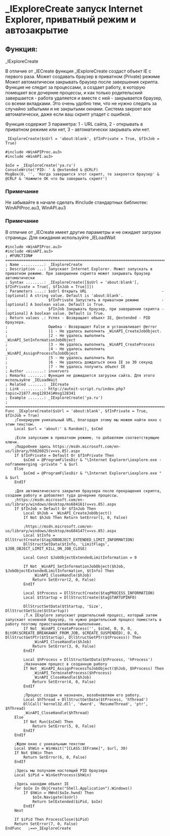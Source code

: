 # _IExploreCreate запуск Internet Explorer, приватный режим и автозакрытие

## Функция: 

_IExploreCreate

В отличие от _IECreate функция _IExploreCreate создаст объект IE с первого раза.
Может создавать браузер в приватном (Private) режиме
Может автоматически закрывать браузер после завершения скрипта.
Функция не следит за процессами, а создает работу, в которую помещает все дочерние процессы, и как только родительский завершается - работа удаляется и вместе с ней - закрывается браузер, со всеми вкладками. 
Это очень удобно тем, что не нужно следить за случайно забытыми и не закрытыми окнами. Система закроет все автоматически, даже если ваш скрипт упадет с ошибкой.

Функция содержит 3 параметра: 1 - URL сайта, 2 - открывать в приватном режиме или нет, 3 - автоматически закрывать или нет.

```
_IExploreCreate($sUrl = 'about:blank', $fInPrivate = True, $fInJob = True)
```

```
#include <WinAPIProc.au3>
#include <WinAPI.au3>

$oIe = _IExploreCreate('ya.ru')
ConsoleWrite('PID: ' & @extended & @CRLF)
MsgBox(0, '', 'Когда завершится этот скрипт, то закроется браузер' & @CRLF & 'Нажмите OK что бы завершить скрипт')
```

### Примечание

Не забывайте в начале сделать #include стандартных библиотек: WinAPIProc.au3, WinAPI.au3
### Примечание
В отличие от _IECreate имеет другие параметры и не ожидает загрузки страницы. Для ожидания используйте _IELoadWait

```
#include <WinAPIProc.au3>
#include <WinAPI.au3>
; #FUNCTION# ====================================================================================================================
; Name ..........: _IExploreCreate
; Description ...: Запускает Internet Explorer. Может запускать в приватном режиме. При завершении скрипта может закрывать браузер автоматически
; Syntax ........: _IExploreCreate([$sUrl = 'about:blank'[, $fInPrivate = True[, $fInJob = True]]])
; Parameters ....: $sUrl Открыть URL                                 - [optional] A string value. Default is 'about:blank'.
;                  $fInPrivate Запустить в приватном режиме          - [optional] A boolean value. Default is True.
;                  $fInJob Закрывать браузер, при завершении скрипта - [optional] A boolean value. Default is True.
; Return values .: Успех - Возвращает объект IE, @extended - PID браузера.
;                  Ошибка - Возвращает False и устанавливает @error
;                  |1 - Не удалось выполнить _WinAPI_CreateJobObject.
;                  |2 - Не удалось выполнить _WinAPI_SetInformationJobObject
;                  |3 - Не удалось выполнить _WinAPI_CreateProcess
;                  |4 - Не удалось выполнить _WinAPI_AssignProcessToJobObject
;                  |5 - Не удалось выполнить Run
;                  |6 - Не удалось дождаться окна IE за 30 секунд
;                  |7 - Не удалось получить объект IE
; Author ........: inververs
; Remarks .......: Функция не дожидается загрузки сайта. Для этого используйте _IELoadWait
; Related .......: _IECreate
; Link ..........: http://autoit-script.ru/index.php?topic=21877.msg128341#msg128341
; Example .......: _IExploreCreate('ya.ru')
; ===============================================================================================================================
Func _IExploreCreate($sUrl = 'about:blank', $fInPrivate = True, $fInJob = True)
    ;Генерируем уникальный URL, благодаря этому мы можем найти окно с этим текстом.
    Local $url = 'about:' & Random(), $sCmd

    ;Если запускаем в приватном режиме, то добавляем соответствующие ключи.
    ;Подробнее здесь https://msdn.microsoft.com/en-us/library/hh826025(v=vs.85).aspx
    If $fInPrivate = Default Or $fInPrivate Then
        $sCmd = @ProgramFilesDir & "\Internet Explorer\iexplore.exe -noframemerging -private " & $url
    Else
        $sCmd = @ProgramFilesDir & "\Internet Explorer\iexplore.exe " & $url
    EndIf

    ;Для автоматического закрытия браузера после прекращения скрипта, создаем работу и добавляет туда дочерние процессы.
    ;https://msdn.microsoft.com/en-us/library/windows/desktop/ms684161(v=vs.85).aspx
    If $fInJob = Default Or $fInJob Then
        Local $hJob = _WinAPI_CreateJobObject()
        If Not $hJob Then Return SetError(1, 0, False)

        ;https://msdn.microsoft.com/en-us/library/windows/desktop/ms684147(v=vs.85).aspx
        Local $tInfo = DllStructCreate($tagJOBOBJECT_EXTENDED_LIMIT_INFORMATION)
        DllStructSetData($tInfo, 'LimitFlags', $JOB_OBJECT_LIMIT_KILL_ON_JOB_CLOSE)

        Local Const $JobObjectExtendedLimitInformation = 9

        If Not _WinAPI_SetInformationJobObject($hJob, $JobObjectExtendedLimitInformation, $tInfo) Then
            _WinAPI_CloseHandle($hJob)
            Return SetError(2, 0, False)
        EndIf

        Local $tProcess = DllStructCreate($tagPROCESS_INFORMATION)
        Local $tStartup = DllStructCreate($tagSTARTUPINFO)

        DllStructSetData($tStartup, 'Size', DllStructGetSize($tStartup))
        ;Т.к IExplore запускает родительский процесс, который затем запускает основной браузер, то нужно родительский процесс поместить в работу поэтому приостанавливаем выполнение.
        If Not _WinAPI_CreateProcess('', $sCmd, 0, 0, 0, BitOR($CREATE_BREAKAWAY_FROM_JOB, $CREATE_SUSPENDED), 0, 0, DllStructGetPtr($tStartup), DllStructGetPtr($tProcess)) Then
            _WinAPI_CloseHandle($hJob)
            Return SetError(3, 0, False)
        EndIf

        Local $hProcess = DllStructGetData($tProcess, 'hProcess')
        ;Назначаем процесс в созданную работу
        If Not _WinAPI_AssignProcessToJobObject($hJob, $hProcess) Then
            _WinAPI_TerminateProcess($hProcess)
            _WinAPI_CloseHandle($hJob)
            Return SetError(4, 0, False)
        EndIf

        ;Процесс создан и назначен, возобновляем его работу.
        Local $hThread = DllStructGetData($tProcess, 'hThread')
        DllCall('kernel32.dll', 'dword', 'ResumeThread', 'ptr', $hThread)
        _WinAPI_CloseHandle($hThread)
    Else
        If Not Run($sCmd) Then
            Return SetError(5, 0, False)
        EndIf
    EndIf

    ;Ждем окно с уникальным текстом
    Local $hWin = WinWait("[CLASS:IEFrame]", $url, 30)
    If Not $hWin Then
        Return SetError(6, 0, False)
    EndIf

    ;Здесь мы получаем настоящий PID браузера
    Local $iPid = WinGetProcess($hWin)

    ;Здесь находим объект IE
    For $oIe In ObjCreate("Shell.Application").Windows()
        If $hWin = HWnd($oIe.hwnd) Then
            $oIe.Navigate($sUrl)
            Return SetExtended($iPid, $oIe)
        EndIf
    Next

    If $iPid Then ProcessClose($iPid)
    Return SetError(7, 0, False)
EndFunc   ;==>_IExploreCreate
```
